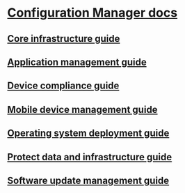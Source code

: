 ﻿# [Configuration Manager docs](index.md)
## [Core infrastructure guide](core/understand/introduction.md)
## [Application management guide](apps\understand\introduction-to-application-management.md)
## [Device compliance guide](compliance\understand\ensure-device-compliance.md)
## [Mobile device management guide](mdm\understand\manage-mobile-devices-with-on-premises-infrastructure.md)
## [Operating system deployment guide](osd\understand\introduction-to-operating-system-deployment.md)
## [Protect data and infrastructure guide](protect\understand\protect-data-and-site-infrastructure.md)
## [Software update management guide](sum\understand\software-updates-introduction.md)

